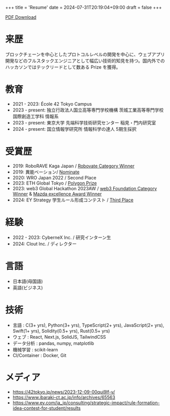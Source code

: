 +++
title = 'Resume'
date = 2024-07-31T20:19:04+09:00
draft = false
+++

[PDF Download](/maobushi's_resume.pdf)

# 来歴

ブロックチェーンを中心としたプロトコルレベルの開発を中心に、ウェブアプリ開発などのフルスタックエンジニアとして幅広い技術的知見を持つ。国内外でのハッカソンではテックリードとして数ある Prize を獲得。

# 教育

- 2021 - 2023: École 42 Tokyo Campus
- 2023 - present: 独立行政法人国立高等専門学校機構 茨城工業高等専門学校 国際創造工学科 情報系
- 2023 - present: 東京大学 先端科学技術研究センター 稲見・門内研究室
- 2024 - present: 国立情報学研究所 情報科学の達人 5期生採択

# 受賞歴

- 2019: RoboRAVE Kaga Japan / [Robovate Category Winner](https://www.roborave-kaga.com/result-2019/)
- 2019: 異能ベーション/ [Nominate](https://www.inno.go.jp/result/2019/generation/nominate/)
- 2020: WRO Japan 2022 / Second Place
- 2023: ETH Global Tokyo / [Polygon Prize](https://ethglobal.com/showcase/chatgroupwallet-dvv0y)
- 2023: web3 Global Hackathon 2023AW / [web3 Foundation Category Winner](https://github.com/maobushi/CarbonMobilityLedger) & [Mazda excellence Award Winner](https://github.com/wasabijiro/enn-drive)
- 2024: EY Strategy 学生ルール形成コンテスト / [Third Place](https://www.ey.com/ja_jp/consulting/strategic-impact/rule-formation-idea-contest-for-student/results)

# 経験

- 2022 - 2023: CyberneX Inc. / 研究インターン生
- 2024: Clout Inc. / ディレクター

# 言語
- 日本語(母国語)
- 英語(ビジネス)

# 技術

- 言語 : C(3+ yrs), Python(3+ yrs), TypeScript(2+ yrs), JavaScript(2+ yrs), Swift(1+ yrs), Solidity(0.5+ yrs), Rust(0.5+ yrs)
- ウェブ : React, Next.js, SolidJS, TailwindCSS
- データ分析 : pandas, numpy, matplotlib
- 機械学習 : scikit-learn
- CI/Container : Docker, Git

# メディア

- https://42tokyo.jp/news/2023-12-09-00quj9lf-v/
- https://www.ibaraki-ct.ac.jp/info/archives/65563
- https://www.ey.com/ja_jp/consulting/strategic-impact/rule-formation-idea-contest-for-student/results
